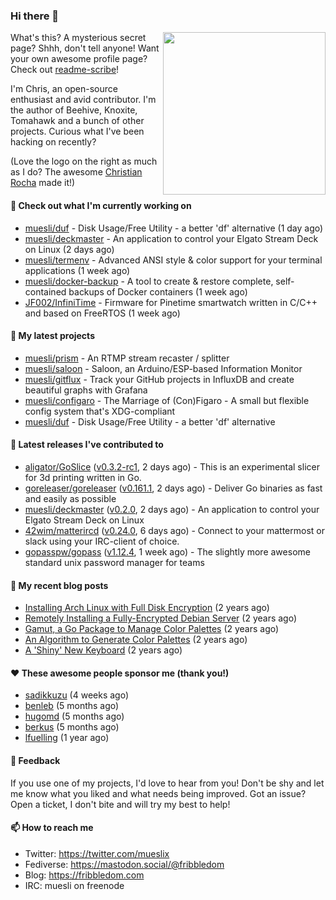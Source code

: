 ### Hi there 👋

<img align="right" src="https://raw.githubusercontent.com/muesli/muesli/master/assets/termenv.png" width="260">

What's this? A mysterious secret page? Shhh, don't tell anyone!
Want your own awesome profile page? Check out [readme-scribe](https://github.com/muesli/readme-scribe)!

I'm Chris, an open-source enthusiast and avid contributor. I'm the author of Beehive, Knoxite, Tomahawk and a bunch
of other projects. Curious what I've been hacking on recently?

(Love the logo on the right as much as I do? The awesome [Christian Rocha](https://github.com/meowgorithm/) made it!)

#### 👷 Check out what I'm currently working on

- [muesli/duf](https://github.com/muesli/duf) - Disk Usage/Free Utility - a better &#39;df&#39; alternative (1 day ago)
- [muesli/deckmaster](https://github.com/muesli/deckmaster) - An application to control your Elgato Stream Deck on Linux (2 days ago)
- [muesli/termenv](https://github.com/muesli/termenv) - Advanced ANSI style &amp; color support for your terminal applications (1 week ago)
- [muesli/docker-backup](https://github.com/muesli/docker-backup) - A tool to create &amp; restore complete, self-contained backups of Docker containers (1 week ago)
- [JF002/InfiniTime](https://github.com/JF002/InfiniTime) - Firmware for Pinetime smartwatch written in C/C&#43;&#43; and based on FreeRTOS (1 week ago)

#### 🌱 My latest projects

- [muesli/prism](https://github.com/muesli/prism) - An RTMP stream recaster / splitter
- [muesli/saloon](https://github.com/muesli/saloon) - Saloon, an Arduino/ESP-based Information Monitor
- [muesli/gitflux](https://github.com/muesli/gitflux) - Track your GitHub projects in InfluxDB and create beautiful graphs with Grafana
- [muesli/configaro](https://github.com/muesli/configaro) - The Marriage of (Con)Figaro - A small but flexible config system that&#39;s XDG-compliant
- [muesli/duf](https://github.com/muesli/duf) - Disk Usage/Free Utility - a better &#39;df&#39; alternative

#### 🔭 Latest releases I've contributed to

- [aligator/GoSlice](https://github.com/aligator/GoSlice) ([v0.3.2-rc1](https://github.com/aligator/GoSlice/releases/tag/v0.3.2-rc1), 2 days ago) - This is an experimental slicer for 3d printing written in Go.
- [goreleaser/goreleaser](https://github.com/goreleaser/goreleaser) ([v0.161.1](https://github.com/goreleaser/goreleaser/releases/tag/v0.161.1), 2 days ago) - Deliver Go binaries as fast and easily as possible
- [muesli/deckmaster](https://github.com/muesli/deckmaster) ([v0.2.0](https://github.com/muesli/deckmaster/releases/tag/v0.2.0), 2 days ago) - An application to control your Elgato Stream Deck on Linux
- [42wim/matterircd](https://github.com/42wim/matterircd) ([v0.24.0](https://github.com/42wim/matterircd/releases/tag/v0.24.0), 6 days ago) - Connect to your mattermost or slack using your IRC-client of choice.
- [gopasspw/gopass](https://github.com/gopasspw/gopass) ([v1.12.4](https://github.com/gopasspw/gopass/releases/tag/v1.12.4), 1 week ago) - The slightly more awesome standard unix password manager for teams

#### 📜 My recent blog posts

- [Installing Arch Linux with Full Disk Encryption](https://fribbledom.com/posts/encrypted-arch-install/) (2 years ago)
- [Remotely Installing a Fully-Encrypted Debian Server](https://fribbledom.com/posts/encrypted-remote-debian-install/) (2 years ago)
- [Gamut, a Go Package to Manage Color Palettes](https://fribbledom.com/posts/gamut-package-to-handle-color-palettes/) (2 years ago)
- [An Algorithm to Generate Color Palettes](https://fribbledom.com/posts/an-algorithm-to-generate-color-palettes/) (2 years ago)
- [A &#39;Shiny&#39; New Keyboard](https://fribbledom.com/posts/a-shiny-new-keyboard/) (2 years ago)

#### ❤️ These awesome people sponsor me (thank you!)

- [sadikkuzu](https://github.com/sadikkuzu) (4 weeks ago)
- [benleb](https://github.com/benleb) (5 months ago)
- [hugomd](https://github.com/hugomd) (5 months ago)
- [berkus](https://github.com/berkus) (5 months ago)
- [lfuelling](https://github.com/lfuelling) (1 year ago)

#### 💬 Feedback

If you use one of my projects, I'd love to hear from you! Don't be shy and let me know what you liked
and what needs being improved. Got an issue? Open a ticket, I don't bite and will try my best to help!

#### 📫 How to reach me

- Twitter: https://twitter.com/mueslix
- Fediverse: https://mastodon.social/@fribbledom
- Blog: https://fribbledom.com
- IRC: muesli on freenode
